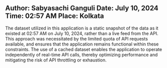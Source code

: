 Author: Sabyasachi Ganguli
Date: July 10, 2024
Time: 02:57 AM
Place: Kolkata
------------------------------------------------------------------------------------
The dataset utilized in this application is a static snapshot of the data as it existed at 02:57 AM on July 10, 2024, rather than a live feed from the API. This approach was necessitated by the limited quota of API requests available, and ensures that the application remains functional within these constraints. The use of a cached dataset enables the application to operate independently of real-time API calls, thereby optimizing performance and mitigating the risk of API throttling or exhaustion.
